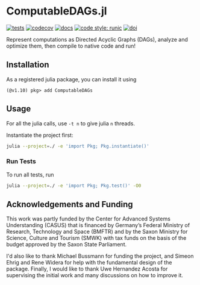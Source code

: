 # ComputableDAGs.jl

[![tests](https://github.com/ComputableDAGs/ComputableDAGs.jl/actions/workflows/unit_tests.yml/badge.svg?branch=main)](https://github.com/ComputableDAGs/ComputableDAGs.jl/actions/workflows/unit_tests.yml/)
[![codecov](https://codecov.io/gh/ComputableDAGs/ComputableDAGs.jl/graph/badge.svg?token=2585ZA92QK)](https://codecov.io/gh/ComputableDAGs/ComputableDAGs.jl)
[![docs](https://img.shields.io/badge/docs-dev-blue.svg)](https://ComputableDAGs.github.io/ComputableDAGs.jl/dev/)
[![code style: runic](https://img.shields.io/badge/code_style-%E1%9A%B1%E1%9A%A2%E1%9A%BE%E1%9B%81%E1%9A%B2-black)](https://github.com/fredrikekre/Runic.jl)
[![doi](https://rodare.hzdr.de/badge/848178532.svg)](https://rodare.hzdr.de/badge/latestdoi/848178532)

Represent computations as Directed Acyclic Graphs (DAGs), analyze and optimize them, then compile to native code and run!

## Installation

As a registered julia package, you can install it using

```Julia-repl
(@v1.10) pkg> add ComputableDAGs
```

## Usage

For all the julia calls, use `-t n` to give julia `n` threads.

Instantiate the project first:

```bash
julia --project=./ -e 'import Pkg; Pkg.instantiate()'
```

### Run Tests

To run all tests, run

```bash
julia --project=./ -e 'import Pkg; Pkg.test()' -O0
```

## Acknowledgements and Funding

This work was partly funded by the Center for Advanced Systems Understanding (CASUS) that is financed by Germany’s Federal Ministry of Research, Technology and Space (BMFTR) and by the Saxon Ministry for Science, Culture and Tourism (SMWK) with tax funds on the basis of the budget approved by the Saxon State Parliament.

I'd also like to thank Michael Bussmann for funding the project, and Simeon Ehrig and Rene Widera for help with the fundamental design of the package. Finally, I would like to thank Uwe Hernandez Acosta for supervising the initial work and many discussions on how to improve it.
